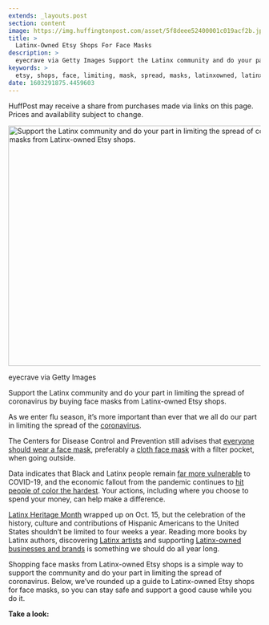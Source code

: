 ```yaml
--- 
extends: _layouts.post 
section: content 
image: https://img.huffingtonpost.com/asset/5f8deee52400001c019acf2b.jpeg?ops=1778_1000 
title: > 
  Latinx-Owned Etsy Shops For Face Masks 
description: > 
  eyecrave via Getty Images Support the Latinx community and do your part in limiting the spread of coronavirus by buying face masks from Latinx-owned Etsy shops.The Centers for Disease Control and Prevention still advises that everyone should wear a face mask, preferably a cloth face mask with a filter pocket, when going outside.Reading more books by Latinx authors, discovering Latinx artists and supporting Latinx-owned businesses and brands is something we should do all year long.Shopping face masks from Latinx-owned Etsy shops is a simple way to support the community and do your part in limiting the spread of coronavirus.Below, we’ve rounded up a guide to Latinx-owned Etsy shops for face masks, so you can stay safe and support a good cause while you do it. 
keywords: > 
  etsy, shops, face, limiting, mask, spread, masks, latinxowned, latinx, support 
date: 1603291875.4459603 
--- 
```

<div><p>HuffPost may receive a share from purchases made via links on this page. Prices and availability subject to change.</p><p></p><img class="img-sized__img landscape" alt="Support the Latinx community and do your part in limiting the spread of coronavirus by buying face masks from Latinx-owned Etsy shops." width="720" height="479" src="https://img.huffingtonpost.com/asset/5f8deee52400001c019acf2b.jpeg?ops=scalefit_720_noupscale"><p class="cli-image__spacer"></p><p class="cli-image__credit"><p>eyecrave via Getty Images</p></p>Support the Latinx community and do your part in limiting the spread of coronavirus by buying face masks from Latinx-owned Etsy shops.<p>As we enter flu season, it&#8217;s more important than ever that we all do our part in limiting the spread of the <a href="https://www.huffpost.com/feature/coronavirus" target="_blank">coronavirus</a>. </p><p>The Centers for Disease Control and Prevention still advises that <a href="https://www.cdc.gov/coronavirus/2019-ncov/prevent-getting-sick/cloth-face-cover.html" target="_blank" rel="nofollow">everyone should wear a face mask</a>, preferably a <a href="https://www.huffpost.com/entry/where-to-buy-cloth-face-masks-for-coronavirus-online_l_5eb9776dc5b665d677b8e1df?noa" target="_blank">cloth face mask</a> with a filter pocket, when going outside.</p><p>Data indicates that Black and Latinx people remain <a href="https://www.huffpost.com/entry/coronavirus-race-black-white-divide_n_5e9ba1b5c5b635d25d6da02a" target="_blank">far more vulnerable</a> to COVID-19, and the economic fallout from the pandemic continues to <a href="https://www.huffpost.com/entry/poll-pandemic-hitting-black-and-hispanic-americans-hardest-financially-hardest_n_5eb3284fc5b63c0dae4b71d9" target="_blank">hit people of color the hardest</a>. Your actions, including where you choose to spend your money, can help make a difference. </p><p><a href="https://slack-redir.net/link?url=https%3A%2F%2Fwww.instagram.com%2Fp%2FCFKY62XgFrK%2F" target="_blank" rel="nofollow">Latinx Heritage Month</a> wrapped up on Oct. 15, but the celebration of the history, culture and contributions of Hispanic Americans to the United States shouldn&#8217;t be limited to four weeks a year. Reading more books by Latinx authors, discovering <a href="https://www.huffpost.com/entry/latinx-hispanic-artists-support-buy_l_5f5bd6ecc5b6b485080064a2" target="_blank">Latinx artists</a> and supporting <a href="https://www.huffpost.com/entry/latinx-owned-businesses-shopping_l_5f5fc75ac5b6fd3d0527c54e" target="_blank">Latinx-owned businesses and brands</a> is something we should do all year long.</p><p>Shopping face masks from Latinx-owned Etsy shops is a simple way to support the community and do your part in limiting the spread of coronavirus. Below, we&#8217;ve rounded up a guide to Latinx-owned Etsy shops for face masks, so you can stay safe and support a good cause while you do it.</p><p><strong>Take a look:</strong> </p> </div>